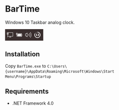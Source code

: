 ﻿# BarTime
Windows 10 Taskbar analog clock.

![Drag Racing](hero.png)

## Installation

Copy `BarTime.exe` to 
`C:\Users\{username}\AppData\Roaming\Microsoft\Windows\Start Menu\Programs\Startup`

## Requirements
- .NET Framework 4.0

